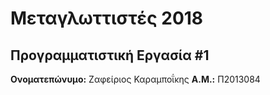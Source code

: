 # Μεταγλωττιστές 2018
## Προγραμματιστική Εργασία #1

**Ονοματεπώνυμο:** Ζαφείριος Καραμποΐκης
**Α.Μ.:** Π2013084


